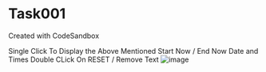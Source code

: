 # Task001
Created with CodeSandbox


Single Click To Display the Above Mentioned Start Now / End Now Date and Times
Double CLick On RESET / Remove Text
![image](https://user-images.githubusercontent.com/61178521/165927410-4da98484-7543-41e7-b8ea-fd104ce248e9.png)
